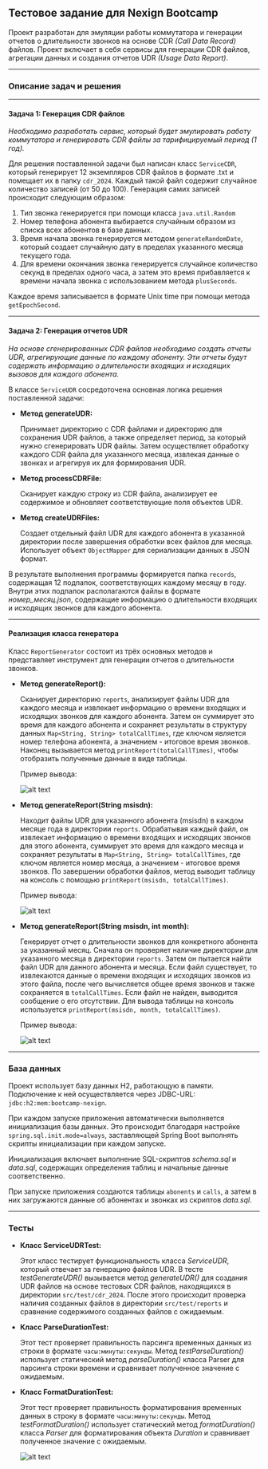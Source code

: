 ## Тестовое задание для Nexign Bootcamp

Проект разработан для эмуляции работы коммутатора и генерации отчетов о длительности звонков на основе CDR *(Call Data Record)* файлов. Проект включает в себя сервисы для генерации CDR файлов, агрегации данных и создания отчетов UDR *(Usage Data Report)*.

---

### Описание задач и решения

---

#### Задача 1: Генерация CDR файлов

*Необходимо разработать сервис, который будет эмулировать работу коммутатора и генерировать CDR файлы за тарифицируемый период (1 год).*  

Для решения поставленной задачи был написан класс `ServiceCDR`, который генерирует 12 экземпляров CDR файлов в формате .txt и помещает их в папку `cdr_2024`. Каждый такой файл содержит случайное количество записей (от 50 до 100). Генерация самих записей происходит следующим образом:  
1. Тип звонка генерируется при помощи класса `java.util.Random`
2. Номер телефона абонента выбирается случайным образом из списка всех абонентов в базе данных.  
3. Время начала звонка генерируется методом `generateRandomDate`, который создает случайную дату в пределах указанного месяца текущего года.  
4. Для времени окончания звонка генерируется случайное количество секунд в пределах одного часа, а затем это время прибавляется к времени начала звонка с использованием метода `plusSeconds`. 

Каждое время записывается в формате Unix time при помощи метода `getEpochSecond`. 

---

#### Задача 2: Генерация отчетов UDR

*На основе сгенерированных CDR файлов необходимо создать отчеты UDR, агрегирующие данные по каждому абоненту. Эти отчеты будут содержать информацию о длительности входящих и исходящих вызовов для каждого абонента.*  

В классе `ServiceUDR` сосредоточена основная логика решения поставленной задачи:

- **Метод generateUDR:**

    Принимает директорию с CDR файлами и директорию для сохранения UDR файлов, а также определяет период, за который нужно сгенерировать UDR файлы. Затем осуществляет обработку каждого CDR файла для указанного месяца, извлекая данные о звонках и агрегируя их для формирования UDR.  

- **Метод processCDRFile:**

    Сканирует каждую строку из CDR файла, анализирует ее содержимое и обновляет соответствующие поля объектов UDR.  

- **Метод createUDRFiles:**

    Создает отдельный файл UDR для каждого абонента в указанной директории после завершения обработки всех файлов для месяца.
    Использует объект `ObjectMapper` для сериализации данных в JSON формат.  

В результате выполнения программы формируется папка `records`, содержащая 12 подпапок, соответствующих каждому месяцу в году. Внутри этих подпапок располагаются файлы в формате *номер_месяц.json*, содержащие информацию о длительности входящих и исходящих звонков для каждого абонента.  

---

#### Реализация класса генератора  
Класс `ReportGenerator` состоит из трёх основных методов и  представляет инструмент для генерации отчетов о длительности звонков.  
- **Метод generateReport():**  

    Сканирует директорию `reports`, анализирует файлы UDR для каждого месяца и извлекает информацию о времени входящих и исходящих звонков для каждого абонента. Затем он суммирует это время для каждого абонента и сохраняет результаты в структуру данных `Map<String, String> totalCallTimes`, где ключом является номер телефона абонента, а значением - итоговое время звонков. Наконец вызывается метод `printReport(totalCallTimes)`, чтобы отобразить полученные данные в виде таблицы.  

    Пример вывода:
  
    ![alt text](https://github.com/polainam/bootcamp-nexign/blob/master/images/generate_report_example1.jpg)  

- **Метод generateReport(String msisdn):**  

    Находит файлы UDR для указанного абонента (msisdn) в каждом месяце года в директории `reports`. Обрабатывая каждый файл, он извлекает информацию о времени входящих и исходящих звонков для этого абонента, суммирует это время для каждого месяца и сохраняет результаты в `Map<String, String> totalCallTimes`, где ключом является номер месяца, а значением - итоговое время звонков. По завершении обработки файлов, метод выводит таблицу на консоль с помощью `printReport(msisdn, totalCallTimes)`.  

    Пример вывода:
  
    ![alt text](https://github.com/polainam/bootcamp-nexign/blob/master/images/generate_report_example2.jpg)  

- **Метод generateReport(String msisdn, int month):**  

    Генерирует отчет о длительности звонков для конкретного абонента за указанный месяц. Сначала он проверяет наличие директории для указанного месяца в директории `reports`. Затем он пытается найти файл UDR для данного абонента и месяца. Если файл существует, то извлекаются данные о времени входящих и исходящих звонков из этого файла, после чего вычисляется общее время звонков и также сохраняется в `totalCallTimes`. Если файл не найден, выводится сообщение о его отсутствии. Для вывода таблицы на консоль используется `printReport(msisdn, month, totalCallTimes)`.  

    Пример вывода:
  
    ![alt text](https://github.com/polainam/bootcamp-nexign/blob/master/images/generate_report_example3.jpg)

---   

### База данных  
Проект использует базу данных H2, работающую в памяти. Подключение к ней осуществляется через JDBC-URL: `jdbc:h2:mem:bootcamp-nexign`.

При каждом запуске приложения автоматически выполняется инициализация базы данных. Это происходит благодаря настройке `spring.sql.init.mode=always`, заставляющей Spring Boot выполнять скрипты инициализации при каждом запуске.

Инициализация включает выполнение SQL-скриптов *schema.sql* и *data.sql*, содержащих определения таблиц и начальные данные соответственно.

При запуске приложения создаются таблицы `abonents` и `calls`, а затем в них загружаются данные об абонентах и звонках из скриптов *data.sql*.   

---   

### Тесты   
- **Класс ServiceUDRTest:**   

    Этот класс тестирует функциональность класса *ServiceUDR*, который отвечает за генерацию файлов UDR. В тесте *testGenerateUDR()* вызывается метод *generateUDR()* для создания UDR файлов на основе тестовых CDR файлов, находящихся в директории `src/test/cdr_2024`. После этого происходит проверка наличия созданных файлов в директории `src/test/reports` и сравнение содержимого созданных файлов с ожидаемым.

- **Класс ParseDurationTest:**   

    Этот тест проверяет правильность парсинга временных данных из строки в формате `часы:минуты:секунды`. Метод *testParseDuration()* использует статический метод *parseDuration()* класса Parser для парсинга строки времени и сравнивает полученное значение с ожидаемым.

- **Класс FormatDurationTest:**   

    Этот тест проверяет правильность форматирования временных данных в строку в формате `часы:минуты:секунды`. Метод *testFormatDuration()* использует статический метод *formatDuration()* класса *Parser* для форматирования объекта *Duration* и сравнивает полученное значение с ожидаемым.

    ![alt text](https://github.com/polainam/bootcamp-nexign/blob/master/images/tests.jpg) 

